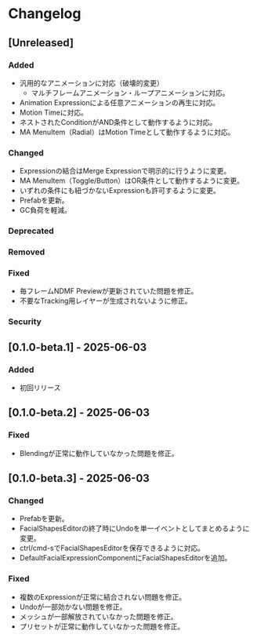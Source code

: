 # Changelog

## [Unreleased]
### Added
- 汎用的なアニメーションに対応（破壊的変更）
  - マルチフレームアニメーション・ループアニメーションに対応。
- Animation Expressionによる任意アニメーションの再生に対応。
- Motion Timeに対応。
- ネストされたConditionがAND条件として動作するように対応。
- MA MenuItem（Radial）はMotion Timeとして動作するように対応。

### Changed
- Expressionの結合はMerge Expressionで明示的に行うように変更。
- MA MenuItem（Toggle/Button）はOR条件として動作するように変更。
- いずれの条件にも紐づかないExpressionも許可するように変更。
- Prefabを更新。
- GC負荷を軽減。

### Deprecated

### Removed

### Fixed
- 毎フレームNDMF Previewが更新されていた問題を修正。
- 不要なTracking用レイヤーが生成されないように修正。

### Security

## [0.1.0-beta.1] - 2025-06-03
### Added
- 初回リリース

## [0.1.0-beta.2] - 2025-06-03
### Fixed
- Blendingが正常に動作していなかった問題を修正。

## [0.1.0-beta.3] - 2025-06-03
### Changed
- Prefabを更新。
- FacialShapesEditorの終了時にUndoを単一イベントとしてまとめるように変更。
- ctrl/cmd-sでFacialShapesEditorを保存できるように対応。
- DefaultFacialExpressionComponentにFacialShapesEditorを追加。

### Fixed
- 複数のExpressionが正常に結合されない問題を修正。
- Undoが一部効かない問題を修正。
- メッシュが一部解放されていなかった問題を修正。
- プリセットが正常に動作していなかった問題を修正。